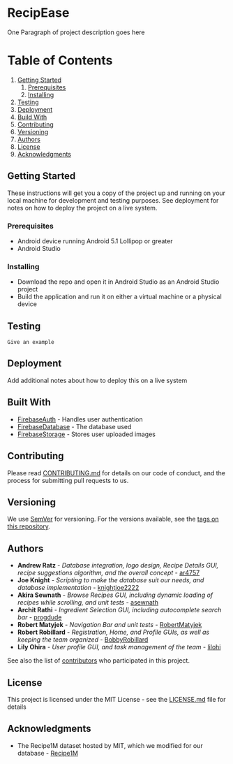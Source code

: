 # RecipEase

One Paragraph of project description goes here

# Table of Contents
1. [Getting Started](#Getting-Started)
    1. [Prerequisites](#Prerequisites)
    2. [Installing](#Installing)
2. [Testing](#Testing)
3. [Deployment](#Deployment)
4. [Build With](#Built-With)
5. [Contributing](#Contributing)
6. [Versioning](#Versioning)
7. [Authors](#Authors)
8. [License](#License)
9. [Acknowledgments](#Acknowledgments)

<a name="Getting-Started"></a>
## Getting Started

These instructions will get you a copy of the project up and running on your local machine for development and testing purposes. See deployment for notes on how to deploy the project on a live system.

<a name="Prerequisites"></a>
### Prerequisites

* Android device running Android 5.1 Lollipop or greater
* Android Studio

<a name="Installing"></a>
### Installing

* Download the repo and open it in Android Studio as an Android Studio project
* Build the application and run it on either a virtual machine or a physical device

<a name="Testing"></a>
## Testing

```
Give an example
```

<a name="Deployment"></a>
## Deployment

Add additional notes about how to deploy this on a live system

<a name="Built-With"></a>
## Built With

* [FirebaseAuth](https://firebase.google.com/products/auth/) - Handles user authentication
* [FirebaseDatabase](https://firebase.google.com/products/database) - The database used
* [FirebaseStorage](https://firebase.google.com/products/storage/) - Stores user uploaded images

<a name="Contributing"></a>
## Contributing

Please read [CONTRIBUTING.md](https://gist.github.com/PurpleBooth/b24679402957c63ec426) for details on our code of conduct, and the process for submitting pull requests to us.

<a name="Versioning"></a>
## Versioning

We use [SemVer](http://semver.org/) for versioning. For the versions available, see the [tags on this repository](https://github.com/your/project/tags). 

<a name="Authors"></a>
## Authors

* **Andrew Ratz** - *Database integration, logo design, Recipe Details GUI, recipe suggestions algorithm, and the overall concept* - [ar4757](https://github.com/ar4757)
* **Joe Knight** - *Scripting to make the database suit our needs, and database implementation* - [knightjoe2222](https://github.com/knightjoe2222)
* **Akira Sewnath** - *Browse Recipes GUI, including dynamic loading of recipes while scrolling, and unit tests* - [asewnath](https://github.com/asewnath)
* **Archit Rathi** - *Ingredient Selection GUI, including autocomplete search bar* - [progdude](https://github.com/progdude)
* **Robert Matyjek** - *Navigation Bar and unit tests* - [RobertMatyjek](https://github.com/RobertMatyjek)
* **Robert Robillard** - *Registration, Home, and Profile GUIs, as well as keeping the team organized* - [BobbyRobillard](https://github.com/BobbyRobillard)
* **Lily Ohira** - *User profile GUI, and task management of the team* - [lilohi](https://github.com/lilohi)

See also the list of [contributors](https://github.com/recipEase-admin/recipEase/contributors) who participated in this project.

<a name="License"></a>
## License

This project is licensed under the MIT License - see the [LICENSE.md](LICENSE.md) file for details

<a name="Acknowledgments"></a>
## Acknowledgments

* The Recipe1M dataset hosted by MIT, which we modified for our database - [Recipe1M](http://im2recipe.csail.mit.edu)
